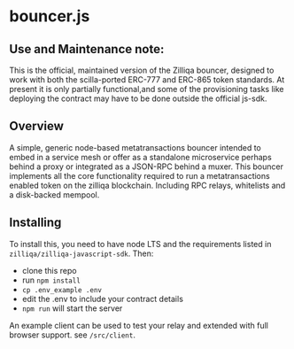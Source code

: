 # bouncer.js

## Use and Maintenance note:

This is the official, maintained version of the Zilliqa bouncer, designed to work with both the scilla-ported ERC-777 and ERC-865 token standards. 
At present it is only partially functional,and some of the provisioning tasks like deploying the contract may have to be done outside the official js-sdk. 

## Overview
A simple, generic node-based metatransactions bouncer intended to embed in a service mesh or offer as a standalone microservice perhaps behind a proxy or integrated as a JSON-RPC behind a muxer. This bouncer implements all the core functionality required to run a metatransactions enabled token on the zilliqa blockchain. Including RPC relays, whitelists and a disk-backed mempool.

## Installing

To install this, you need to have node LTS and the requirements listed in `zilliqa/zilliqa-javascript-sdk`. Then:
*  clone this repo
*  run `npm install`  
*  `cp .env_example .env` 
*  edit the .env to include your contract details
*  `npm run` will start the server

An example client can be used to test your relay and extended with full browser support. see `/src/client`.